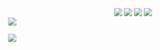 
<div align="center">
	<img src="https://capsule-render.vercel.app/api?type=egg&color=auto&height=300&section=header&text=Cho's&Github!%20&fontSize=90" />
	<img src="https://img.shields.io/badge/Java-007396?style=flat&logo=Java&logoColor=white" />
	<img src="https://img.shields.io/badge/HTML5-E34F26?style=flat&logo=HTML5&logoColor=white" />
	<img src="https://img.shields.io/badge/CSS3-1572B6?style=flat&logo=CSS3&logoColor=white" />
</div>
<img src="https://github-readme-stats.vercel.app/api/top-langs/?username=choyoungeun&layout=compact"><br><br>
<img src="https://github-readme-stats.vercel.app/api?username=choyoungeun&show_icons=true">
